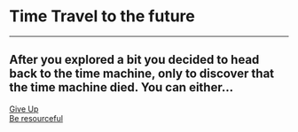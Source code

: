 # Time Travel to the future 
---
## After you explored a bit you decided to head back to the time machine, only to discover that the time machine died. You can either...    
  
[Give Up](story-4.md)  
[Be resourceful](story-5.md)
